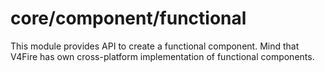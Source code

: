 # core/component/functional

This module provides API to create a functional component. Mind that V4Fire has own cross-platform implementation of functional components.
